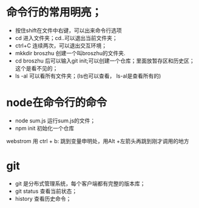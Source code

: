 # 命令行的常用明亮；

- 按住shift在文件中右键，可以出来命令行选项
- cd 进入文件夹；cd..可以退出当前文件夹；
- ctrl+C 连续两次，可以退出交互环境；
- mkkdir broszhu 创建一个叫broszhu的文件夹.
- cd broszhu 后可以输入git init;可以创建一个仓库；里面放暂存区和历史区；这个是看不见的；
- ls -al 可以看所有文件夹；(ls也可以查看， ls-al是查看所有的)


# node在命令行的命令

- node sum.js 运行sum.js的文件；
- npm init 初始化一个仓库

webstrom 用 ctrl + b: 跳到变量申明处，用Alt +左箭头再跳到刚才调用的地方

# git

- git 是分布式管理系统，每个客户端都有完整的版本库；
- git status 查看当前状态；
- history 查看历史命令；
